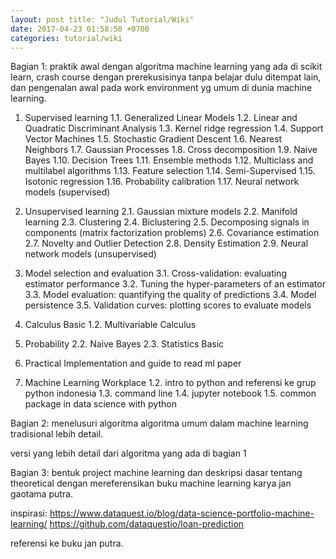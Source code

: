 ```yaml
--- 
layout: post title: "Judul Tutorial/Wiki" 
date: 2017-04-23 01:58:50 +0700 
categories: tutorial/wiki 
---
```


Bagian 1: praktik awal dengan algoritma machine learning yang ada di scikit learn, crash course dengan prerekusisinya tanpa belajar dulu ditempat lain, dan pengenalan awal pada work environment yg umum di dunia machine learning.

1. Supervised learning
1.1. Generalized Linear Models
1.2. Linear and Quadratic Discriminant Analysis
1.3. Kernel ridge regression
1.4. Support Vector Machines
1.5. Stochastic Gradient Descent
1.6. Nearest Neighbors
1.7. Gaussian Processes
1.8. Cross decomposition
1.9. Naive Bayes
1.10. Decision Trees
1.11. Ensemble methods
1.12. Multiclass and multilabel algorithms
1.13. Feature selection
1.14. Semi-Supervised
1.15. Isotonic regression
1.16. Probability calibration
1.17. Neural network models (supervised)
2. Unsupervised learning
2.1. Gaussian mixture models
2.2. Manifold learning
2.3. Clustering
2.4. Biclustering
2.5. Decomposing signals in components (matrix factorization problems)
2.6. Covariance estimation
2.7. Novelty and Outlier Detection
2.8. Density Estimation
2.9. Neural network models (unsupervised)
3. Model selection and evaluation
3.1. Cross-validation: evaluating estimator performance
3.2. Tuning the hyper-parameters of an estimator
3.3. Model evaluation: quantifying the quality of predictions
3.4. Model persistence
3.5. Validation curves: plotting scores to evaluate models

1. Calculus Basic
1.2. Multivariable Calculus
2. Probability
2.2. Naive Bayes
2.3. Statistics Basic
3. Practical Implementation and guide to read ml paper

1. Machine Learning Workplace
1.2. intro to python and referensi ke grup python indonesia
1.3. command line
1.4. jupyter notebook
1.5. common package in data science with python

Bagian 2: menelusuri algoritma algoritma umum dalam machine learning tradisional lebih detail.

versi yang lebih detail dari algoritma yang ada di bagian 1

Bagian 3: bentuk project machine learning dan deskripsi dasar tentang theoretical dengan mereferensikan buku machine learning karya jan gaotama putra.

inspirasi:
https://www.dataquest.io/blog/data-science-portfolio-machine-learning/
https://github.com/dataquestio/loan-prediction

referensi ke buku jan putra.
